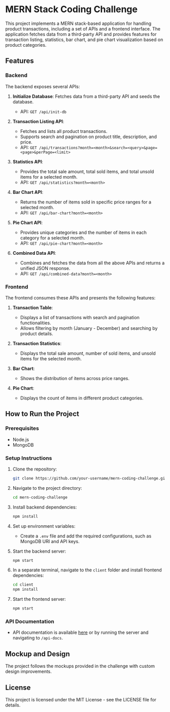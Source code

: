 # MERN Stack Coding Challenge

This project implements a MERN stack-based application for handling product transactions, including a set of APIs and a frontend interface. The application fetches data from a third-party API and provides features for transaction listing, statistics, bar chart, and pie chart visualization based on product categories.

## Features

### Backend
The backend exposes several APIs:

1. **Initialize Database**: Fetches data from a third-party API and seeds the database.
   - API: `GET /api/init-db`
   
2. **Transaction Listing API**:
   - Fetches and lists all product transactions.
   - Supports search and pagination on product title, description, and price.
   - API: `GET /api/transactions?month=<month>&search=<query>&page=<page>&perPage=<limit>`

3. **Statistics API**:
   - Provides the total sale amount, total sold items, and total unsold items for a selected month.
   - API: `GET /api/statistics?month=<month>`

4. **Bar Chart API**:
   - Returns the number of items sold in specific price ranges for a selected month.
   - API: `GET /api/bar-chart?month=<month>`

5. **Pie Chart API**:
   - Provides unique categories and the number of items in each category for a selected month.
   - API: `GET /api/pie-chart?month=<month>`

6. **Combined Data API**:
   - Combines and fetches the data from all the above APIs and returns a unified JSON response.
   - API: `GET /api/combined-data?month=<month>`

### Frontend
The frontend consumes these APIs and presents the following features:

1. **Transaction Table**:
   - Displays a list of transactions with search and pagination functionalities.
   - Allows filtering by month (January - December) and searching by product details.
   
2. **Transaction Statistics**:
   - Displays the total sale amount, number of sold items, and unsold items for the selected month.

3. **Bar Chart**:
   - Shows the distribution of items across price ranges.

4. **Pie Chart**:
   - Displays the count of items in different product categories.

## How to Run the Project

### Prerequisites
- Node.js
- MongoDB

### Setup Instructions

1. Clone the repository:
   ```bash
   git clone https://github.com/your-username/mern-coding-challenge.git
   ```

2. Navigate to the project directory:
   ```bash
   cd mern-coding-challenge
   ```

3. Install backend dependencies:
   ```bash
   npm install
   ```

4. Set up environment variables:
   - Create a `.env` file and add the required configurations, such as MongoDB URI and API keys.

5. Start the backend server:
   ```bash
   npm start
   ```

6. In a separate terminal, navigate to the `client` folder and install frontend dependencies:
   ```bash
   cd client
   npm install
   ```

7. Start the frontend server:
   ```bash
   npm start
   ```

### API Documentation
- API documentation is available [here](link_to_documentation) or by running the server and navigating to `/api-docs`.

## Mockup and Design
The project follows the mockups provided in the challenge with custom design improvements.

## License
This project is licensed under the MIT License - see the LICENSE file for details.
